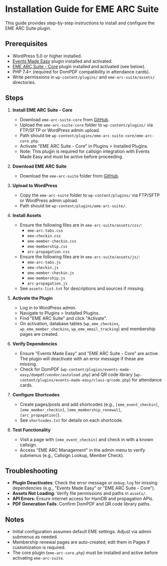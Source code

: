 # Installation Guide for EME ARC Suite

This guide provides step-by-step instructions to install and configure the EME ARC Suite plugin.

## Prerequisites
- WordPress 5.0 or higher installed.
- [Events Made Easy](https://wordpress.org/plugins/events-made-easy/) plugin installed and activated.
- [EME ARC Suite - Core](https://github.com/W9MDM/eme-arc-suite-core) plugin installed and activated (see below).
- PHP 7.4+ (required for DomPDF compatibility in attendance cards).
- Write permissions in `wp-content/plugins/` and `eme-arc-suite/assets/` directories.

## Steps
1. **Install EME ARC Suite - Core**
   - Download `eme-arc-suite-core` from [GitHub](https://github.com/W9MDM/eme-arc-suite-core).
   - Upload the `eme-arc-suite-core` folder to `wp-content/plugins/` via FTP/SFTP or WordPress admin upload.
   - Path should be `wp-content/plugins/eme-arc-suite-core/eme-arc-core.php`.
   - Activate "EME ARC Suite - Core" in Plugins > Installed Plugins.
   - Note: This plugin is required for callsign integration with Events Made Easy and must be active before proceeding.

2. **Download EME ARC Suite**
   - Download the `eme-arc-suite` folder from [GitHub](https://github.com/W9MDM/eme-arc-suite).

3. **Upload to WordPress**
   - Copy the `eme-arc-suite` folder to `wp-content/plugins/` via FTP/SFTP or WordPress admin upload.
   - Path should be `wp-content/plugins/eme-arc-suite/`.

4. **Install Assets**
   - Ensure the following files are in `eme-arc-suite/assets/css/`:
     - `eme-arc-tabs.css`
     - `eme-checkin.css`
     - `eme-member-checkin.css`
     - `eme-membership.css`
     - `arc-propagation.css`
   - Ensure the following files are in `eme-arc-suite/assets/js/`:
     - `eme-arc-tabs.js`
     - `eme-checkin.js`
     - `eme-member-checkin.js`
     - `eme-membership.js`
     - `arc-propagation.js`
   - See `assets-list.txt` for descriptions and sources if missing.

5. **Activate the Plugin**
   - Log in to WordPress admin.
   - Navigate to Plugins > Installed Plugins.
   - Find "EME ARC Suite" and click "Activate".
   - On activation, database tables (`wp_eme_checkins`, `wp_eme_member_checkins`, `wp_eme_email_tracking`) and membership pages are created.

6. **Verify Dependencies**
   - Ensure "Events Made Easy" and "EME ARC Suite - Core" are active. The plugin will deactivate with an error message if these are missing.
   - Check for DomPDF (`wp-content/plugins/events-made-easy/dompdf/vendor/autoload.php`) and QR code library (`wp-content/plugins/events-made-easy/class-qrcode.php`) for attendance cards.

7. **Configure Shortcodes**
   - Create pages/posts and add shortcodes (e.g., `[eme_event_checkin]`, `[eme_member_checkin]`, `[eme_membership_renewal]`, `[arc_propagation]`).
   - See `shortcodes.txt` for details on each shortcode.

8. **Test Functionality**
   - Visit a page with `[eme_event_checkin]` and check in with a known callsign.
   - Access "EME ARC Management" in the admin menu to verify submenus (e.g., Callsign Lookup, Member Check).

## Troubleshooting
- **Plugin Deactivates**: Check the error message or `debug.log` for missing dependencies (e.g., "Events Made Easy" or "EME ARC Suite - Core").
- **Assets Not Loading**: Verify file permissions and paths in `assets/`.
- **API Errors**: Ensure internet access for HamDB and propagation APIs.
- **PDF Generation Fails**: Confirm DomPDF and QR code library paths.

## Notes
- Initial configuration assumes default EME settings. Adjust via admin submenus as needed.
- Membership renewal pages are auto-created; edit them in Pages if customization is required.
- The core plugin (`eme-arc-core.php`) must be installed and active before activating `eme-arc-suite`.